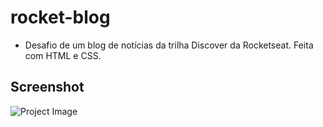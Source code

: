 # rocket-blog

- Desafio de um blog de notícias da trilha Discover da Rocketseat. Feita com HTML e CSS.

## Screenshot
![Project Image](https://i.imgur.com/blaysMo.png)
